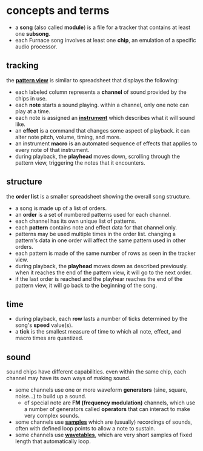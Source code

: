 # concepts and terms

- a **song** (also called **module**) is a file for a tracker that contains at least one **subsong**.
- each Furnace song involves at least one **chip**, an emulation of a specific audio processor.

## tracking

the **[pattern view](../3-pattern/README.md)** is similar to spreadsheet that displays the following:
- each labeled column represents a **channel** of sound provided by the chips in use.
- each **note** starts a sound playing. within a channel, only one note can play at a time.
- each note is assigned an **[instrument](../4-instrument/README.md)** which describes what it will sound like.
- an **effect** is a command that changes some aspect of playback. it can alter note pitch, volume, timing, and more.
- an instrument **macro** is an automated sequence of effects that applies to every note of that instrument.
- during playback, the **playhead** moves down, scrolling through the pattern view, triggering the notes that it encounters.

## structure

the **order list** is a smaller spreadsheet showing the overall song structure.
- a song is made up of a list of orders.
- an **order** is a set of numbered patterns used for each channel.
- each channel has its own unique list of patterns.
- each **pattern** contains note and effect data for that channel only.
- patterns may be used multiple times in the order list. changing a pattern's data in one order will affect the same pattern used in other orders.
- each pattern is made of the same number of rows as seen in the tracker view.
- during playback, the **playhead** moves down as described previously. when it reaches the end of the pattern view, it will go to the next order.
- if the last order is reached and the playhear reaches the end of the pattern view, it will go back to the beginning of the song.

## time

- during playback, each **row** lasts a number of ticks determined by the song's **speed** value(s).
- a **tick** is the smallest measure of time to which all note, effect, and macro times are quantized.

## sound

sound chips have different capabilities. even within the same chip, each channel may have its own ways of making sound.
- some channels use one or more waveform **generators** (sine, square, noise...) to build up a sound.
  - of special note are **FM (frequency modulation)** channels, which use a number of generators called **operators** that can interact to make very complex sounds.
- some channels use **[samples](../6-sample/README.md)** which are (usually) recordings of sounds, often with defined loop points to allow a note to sustain.
- some channels use **[wavetables](../5-wave/README.md)**, which are very short samples of fixed length that automatically loop.
